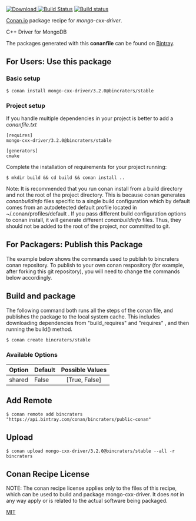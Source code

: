 [![Download](https://api.bintray.com/packages/bincraters/public-conan/mongo-cxx-driver%3Abincraters/images/download.svg) ](https://bintray.com/bincraters/public-conan/mongo-cxx-driver%3Abincraters/_latestVersion)
[![Build Status](https://travis-ci.org/bincraters/conan-mongo-cxx-driver.svg?branch=stable%2F3.2.0)](https://travis-ci.org/bincraters/conan-mongo-cxx-driver)
[![Build status](https://ci.appveyor.com/api/projects/status/github/bincraters/conan-mongo-cxx-driver?branch=stable%2F3.2.0&svg=true)](https://ci.appveyor.com/project/bincraters/conan-mongo-cxx-driver)

[Conan.io](https://conan.io) package recipe for *mongo-cxx-driver*.

C++ Driver for MongoDB

The packages generated with this **conanfile** can be found on [Bintray](https://bintray.com/bincraters/public-conan/mongo-cxx-driver%3Abincraters).

## For Users: Use this package

### Basic setup

    $ conan install mongo-cxx-driver/3.2.0@bincraters/stable

### Project setup

If you handle multiple dependencies in your project is better to add a *conanfile.txt*

    [requires]
    mongo-cxx-driver/3.2.0@bincraters/stable

    [generators]
    cmake

Complete the installation of requirements for your project running:

    $ mkdir build && cd build && conan install ..

Note: It is recommended that you run conan install from a build directory and not the root of the project directory.  This is because conan generates *conanbuildinfo* files specific to a single build configuration which by default comes from an autodetected default profile located in ~/.conan/profiles/default .  If you pass different build configuration options to conan install, it will generate different *conanbuildinfo* files.  Thus, they should not be added to the root of the project, nor committed to git.

## For Packagers: Publish this Package

The example below shows the commands used to publish to bincraters conan repository. To publish to your own conan respository (for example, after forking this git repository), you will need to change the commands below accordingly.

## Build and package

The following command both runs all the steps of the conan file, and publishes the package to the local system cache.  This includes downloading dependencies from "build_requires" and "requires" , and then running the build() method.

    $ conan create bincraters/stable


### Available Options
| Option        | Default | Possible Values  |
| ------------- |:----------------- |:------------:|
| shared      | False |  [True, False] |

## Add Remote

    $ conan remote add bincraters "https://api.bintray.com/conan/bincraters/public-conan"

## Upload

    $ conan upload mongo-cxx-driver/3.2.0@bincraters/stable --all -r bincraters


## Conan Recipe License

NOTE: The conan recipe license applies only to the files of this recipe, which can be used to build and package mongo-cxx-driver.
It does *not* in any way apply or is related to the actual software being packaged.

[MIT](git@github.com:bincrafters/conan-mongo-cxx-driver.git/blob/stable/3.2.0/LICENSE)
